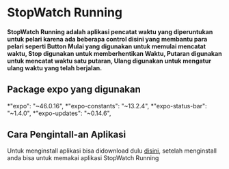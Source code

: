 # StopWatch Running
#### StopWatch Running adalah aplikasi pencatat waktu yang diperuntukan untuk pelari karena ada beberapa control disini yang membantu para pelari seperti Button Mulai yang digunakan untuk memulai mencatat waktu, Stop digunakan untuk memberhentikan Waktu, Putaran digunakan untuk mencatat waktu satu putaran, Ulang digunakan untuk mengatur ulang waktu yang telah berjalan.

## Package expo yang digunakan
 *"expo": "~46.0.16",
 *"expo-constants": "~13.2.4",
 *"expo-status-bar": "~1.4.0",
 *"expo-updates": "~0.14.6",
 
 ## Cara Pengintall-an Aplikasi
Untuk menginstall aplikasi bisa didownload dulu [disini](https://drive.google.com/file/d/1YFJkNta5NGm_clkojiHEEJC02HUIoXSV/view?usp=sharing), setelah menginstall anda bisa untuk memakai aplikasi StopWatch Running
